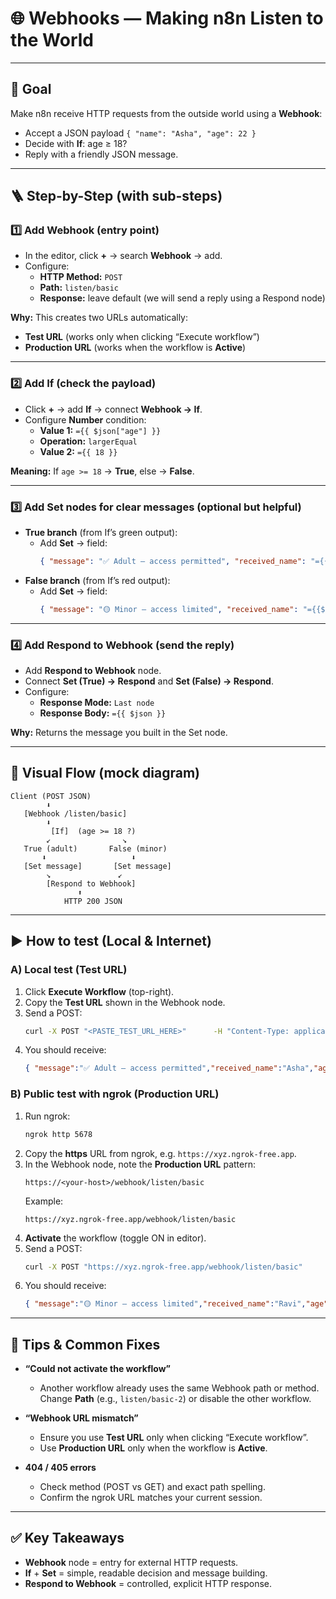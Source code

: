 # 🌐 Webhooks — Making n8n Listen to the World

---

## 🎯 Goal

Make n8n receive HTTP requests from the outside world using a **Webhook**:
- Accept a JSON payload `{ "name": "Asha", "age": 22 }`
- Decide with **If**: age ≥ 18?
- Reply with a friendly JSON message.

---

## 🪜 Step-by-Step (with sub-steps)

### 1️⃣ Add Webhook (entry point)
- In the editor, click **+** → search **Webhook** → add.
- Configure:
  - **HTTP Method:** `POST`
  - **Path:** `listen/basic`
  - **Response:** leave default (we will send a reply using a Respond node)

**Why:** This creates two URLs automatically:
- **Test URL** (works only when clicking “Execute workflow”)
- **Production URL** (works when the workflow is **Active**)

---

### 2️⃣ Add If (check the payload)
- Click **+** → add **If** → connect **Webhook → If**.
- Configure **Number** condition:
  - **Value 1:** `={{ $json["age"] }}`
  - **Operation:** `largerEqual`
  - **Value 2:** `={{ 18 }}`

**Meaning:** If `age >= 18` → **True**, else → **False**.

---

### 3️⃣ Add Set nodes for clear messages (optional but helpful)
- **True branch** (from If’s green output):
  - Add **Set** → field:
    ```json
    { "message": "✅ Adult — access permitted", "received_name": "={{$json["name"]}}", "age": "={{$json["age"]}}" }
    ```
- **False branch** (from If’s red output):
  - Add **Set** → field:
    ```json
    { "message": "🟡 Minor — access limited", "received_name": "={{$json["name"]}}", "age": "={{$json["age"]}}" }
    ```

---

### 4️⃣ Add Respond to Webhook (send the reply)
- Add **Respond to Webhook** node.
- Connect **Set (True) → Respond** and **Set (False) → Respond**.
- Configure:
  - **Response Mode:** `Last node`
  - **Response Body:** `={{ $json }}`

**Why:** Returns the message you built in the Set node.

---

## 🔄 Visual Flow (mock diagram)

```
Client (POST JSON)
        ⬇
   [Webhook /listen/basic]
        ⬇
         [If]  (age >= 18 ?)
        ↙                ↘
   True (adult)       False (minor)
       ⬇                   ⬇
   [Set message]       [Set message]
        ↘               ↙
        [Respond to Webhook]
               ⬆
            HTTP 200 JSON
```

---

## ▶️ How to test (Local & Internet)

### A) Local test (Test URL)
1. Click **Execute Workflow** (top-right).
2. Copy the **Test URL** shown in the Webhook node.
3. Send a POST:
   ```bash
   curl -X POST "<PASTE_TEST_URL_HERE>"      -H "Content-Type: application/json"      -d '{"name":"Asha","age":22}'
   ```
4. You should receive:
   ```json
   { "message":"✅ Adult — access permitted","received_name":"Asha","age":22 }
   ```

### B) Public test with ngrok (Production URL)
1. Run ngrok:
   ```bash
   ngrok http 5678
   ```
2. Copy the **https** URL from ngrok, e.g. `https://xyz.ngrok-free.app`.
3. In the Webhook node, note the **Production URL** pattern:
   ```
   https://<your-host>/webhook/listen/basic
   ```
   Example:
   ```
   https://xyz.ngrok-free.app/webhook/listen/basic
   ```
4. **Activate** the workflow (toggle ON in editor).
5. Send a POST:
   ```bash
   curl -X POST "https://xyz.ngrok-free.app/webhook/listen/basic"      -H "Content-Type: application/json"      -d '{"name":"Ravi","age":15}'
   ```
6. You should receive:
   ```json
   { "message":"🟡 Minor — access limited","received_name":"Ravi","age":15 }
   ```

---

## 🧪 Tips & Common Fixes

- **“Could not activate the workflow”**  
  - Another workflow already uses the same Webhook path or method. Change **Path** (e.g., `listen/basic-2`) or disable the other workflow.

- **“Webhook URL mismatch”**  
  - Ensure you use **Test URL** only when clicking “Execute workflow”.  
  - Use **Production URL** only when the workflow is **Active**.

- **404 / 405 errors**  
  - Check method (POST vs GET) and exact path spelling.  
  - Confirm the ngrok URL matches your current session.

---

## ✅ Key Takeaways

- **Webhook** node = entry for external HTTP requests.  
- **If** + **Set** = simple, readable decision and message building.  
- **Respond to Webhook** = controlled, explicit HTTP response.
